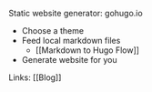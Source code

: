 Static website generator: gohugo.io

- Choose a theme
- Feed local markdown files
	- [[Markdown to Hugo Flow]]
- Generate website for you



Links:
[[Blog]]

